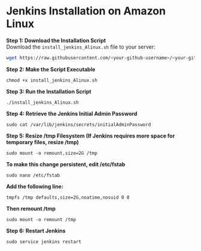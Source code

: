 # Jenkins Installation on Amazon Linux 

**Step 1: Download the Installation Script**  
Download the `install_jenkins_Alinux.sh` file to your server:  
```bash
wget https://raw.githubusercontent.com/<your-github-username>/<your-github-repo>/<branch>/install_jenkins_Alinux.sh
```
**Step 2: Make the Script Executable**
```
chmod +x install_jenkins_Alinux.sh
```
**Step 3: Run the Installation Script**
```
./install_jenkins_Alinux.sh
```
**Step 4: Retrieve the Jenkins Initial Admin Password**
```
sudo cat /var/lib/jenkins/secrets/initialAdminPassword
```
**Step 5: Resize /tmp Filesystem (If Jenkins requires more space for temporary files, resize /tmp)**
```
sudo mount -o remount,size=2G /tmp
```
**To make this change persistent, edit /etc/fstab**
```
sudo nano /etc/fstab
```
**Add the following line:**
```
tmpfs /tmp defaults,size=2G,noatime,nosuid 0 0
```
**Then remount /tmp**
```
sudo mount -o remount /tmp
```
**Step 6: Restart Jenkins**
```
sudo service jenkins restart

